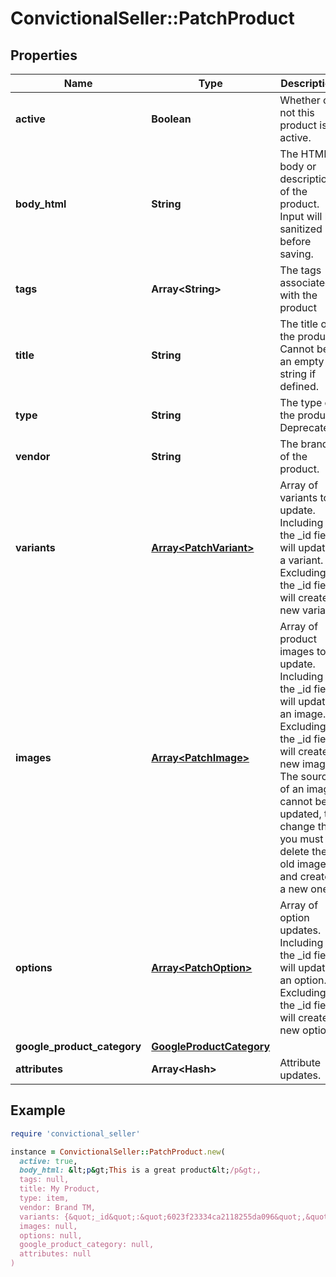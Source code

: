 # ConvictionalSeller::PatchProduct

## Properties

| Name | Type | Description | Notes |
| ---- | ---- | ----------- | ----- |
| **active** | **Boolean** | Whether or not this product is active. | [optional] |
| **body_html** | **String** | The HTML body or description of the product.  Input will be sanitized before saving. | [optional] |
| **tags** | **Array&lt;String&gt;** | The tags associated with the product | [optional] |
| **title** | **String** | The title of the product. Cannot be an empty string if defined. | [optional] |
| **type** | **String** | The type of the product. Deprecated. | [optional] |
| **vendor** | **String** | The brand of the product. | [optional] |
| **variants** | [**Array&lt;PatchVariant&gt;**](PatchVariant.md) | Array of variants to update. Including the _id field will update a variant. Excluding the _id field will create a new variant. | [optional] |
| **images** | [**Array&lt;PatchImage&gt;**](PatchImage.md) | Array of product images to update. Including the _id field will update an image. Excluding the _id field will create a new image. The source of an image cannot be updated, to change this you must delete the old image and create a new one. | [optional] |
| **options** | [**Array&lt;PatchOption&gt;**](PatchOption.md) | Array of option updates. Including the _id field will update an option. Excluding the _id field will create a new option. | [optional] |
| **google_product_category** | [**GoogleProductCategory**](GoogleProductCategory.md) |  | [optional] |
| **attributes** | **Array&lt;Hash&gt;** | Attribute updates. | [optional] |

## Example

```ruby
require 'convictional_seller'

instance = ConvictionalSeller::PatchProduct.new(
  active: true,
  body_html: &lt;p&gt;This is a great product&lt;/p&gt;,
  tags: null,
  title: My Product,
  type: item,
  vendor: Brand TM,
  variants: {&quot;_id&quot;:&quot;6023f23334ca2118255da096&quot;,&quot;title&quot;:&quot;my new title&quot;},
  images: null,
  options: null,
  google_product_category: null,
  attributes: null
)
```

